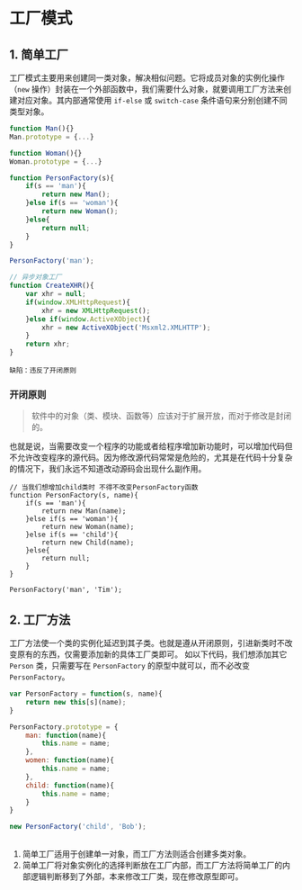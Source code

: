 ﻿# 工厂模式


## 1. 简单工厂
工厂模式主要用来创建同一类对象，解决相似问题。它将成员对象的实例化操作（`new` 操作）封装在一个外部函数中，我们需要什么对象，就要调用工厂方法来创建对应对象。其内部通常使用 `if-else` 或 `switch-case` 条件语句来分别创建不同类型对象。

```javascript
function Man(){}
Man.prototype = {...}

function Woman(){}
Woman.prototype = {...}

function PersonFactory(s){
	if(s == 'man'){
	    return new Man();
	}else if(s == 'woman'){
	    return new Woman();
	}else{
	    return null;
	}
}

PersonFactory('man');
```
```javascript
// 异步对象工厂
function CreateXHR(){
    var xhr = null;
    if(window.XMLHttpRequest){
        xhr = new XMLHttpRequest();
    }else if(window.ActiveXObject){
        xhr = new ActiveXObject('Msxml2.XMLHTTP');
    }
    return xhr;
}

```
    
    缺陷：违反了开闭原则
    
### 开闭原则
> 软件中的对象（类、模块、函数等）应该对于扩展开放，而对于修改是封闭的。

也就是说，当需要改变一个程序的功能或者给程序增加新功能时，可以增加代码但不允许改变程序的源代码。因为修改源代码常常是危险的，尤其是在代码十分复杂的情况下，我们永远不知道改动源码会出现什么副作用。
```
// 当我们想增加child类时 不得不改变PersonFactory函数
function PersonFactory(s, name){
	if(s == 'man'){
	    return new Man(name);
	}else if(s == 'woman'){
	    return new Woman(name);
	}else if(s == 'child'){
	    return new Child(name);
	}else{
	    return null;
	}
}

PersonFactory('man', 'Tim');
```
## 2. 工厂方法
工厂方法使一个类的实例化延迟到其子类。也就是遵从开闭原则，引进新类时不改变原有的东西，仅需要添加新的具体工厂类即可。
如以下代码，我们想添加其它 `Person` 类，只需要写在 `PersonFactory` 的原型中就可以，而不必改变`PersonFactory`。
```javascript
var PersonFactory = function(s, name){
    return new this[s](name);
}

PersonFactory.prototype = {
    man: function(name){
        this.name = name;
    },
    women: function(name){
        this.name = name;
    },
    child: function(name){
        this.name = name;
    }
}

new PersonFactory('child', 'Bob');
```

##  #
1. 简单工厂适用于创建单一对象，而工厂方法则适合创建多类对象。
2. 简单工厂将对象实例化的选择判断放在工厂内部，而工厂方法将简单工厂的内部逻辑判断移到了外部，本来修改工厂类，现在修改原型即可。